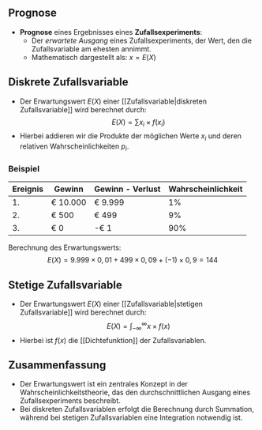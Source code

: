 ## Prognose
- **Prognose** eines Ergebnisses eines **Zufallsexperiments**: 
  - Der *erwartete Ausgang* eines Zufallsexperiments, der Wert, den die Zufallsvariable am ehesten annimmt.
  - Mathematisch dargestellt als: $x = E(X)$

## Diskrete Zufallsvariable
- Der Erwartungswert $E(X)$ einer [[Zufallsvariable|diskreten Zufallsvariable]] wird berechnet durch:
  $$E(X) = \sum x_i \times f(x_i)$$
- Hierbei addieren wir die Produkte der möglichen Werte $x_i$ und deren relativen Wahrscheinlichkeiten $p_i$.

### Beispiel
| Ereignis | Gewinn     | Gewinn - Verlust | Wahrscheinlichkeit |
|----------|------------|------------------|--------------------|
| 1.       | € 10.000  | € 9.999          | 1%                 |
| 2.       | € 500     | € 499            | 9%                 |
| 3.       | € 0       | -€ 1             | 90%                |

Berechnung des Erwartungswerts:
$$E(X) = 9.999 \times 0,01 + 499 \times 0,09 + (-1) \times 0,9 = 144$$

## Stetige Zufallsvariable
- Der Erwartungswert $E(X)$ einer [[Zufallsvariable|stetigen Zufallsvariable]] wird berechnet durch:
  $$E(X) = \int_{-\infty}^{\infty} x \times f(x)$$
- Hierbei ist $f(x)$ die [[Dichtefunktion]] der Zufallsvariablen.

## Zusammenfassung
- Der Erwartungswert ist ein zentrales Konzept in der Wahrscheinlichkeitstheorie, das den durchschnittlichen Ausgang eines Zufallsexperiments beschreibt.
- Bei diskreten Zufallsvariablen erfolgt die Berechnung durch Summation, während bei stetigen Zufallsvariablen eine Integration notwendig ist.
